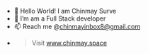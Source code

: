 - 👋  Hello World! I am Chinmay Surve
- 👀  I’m am a Full Stack developer
- 📫  Reach me @chinmayinbox8@gmail.com
- > Visit www.chinmay.space
<!---
chinmay4o/chinmay4o is a ✨ special ✨ repository because its `README.md` (this file) appears on your GitHub profile.
You can click the Preview link to take a look at your changes.
--->
